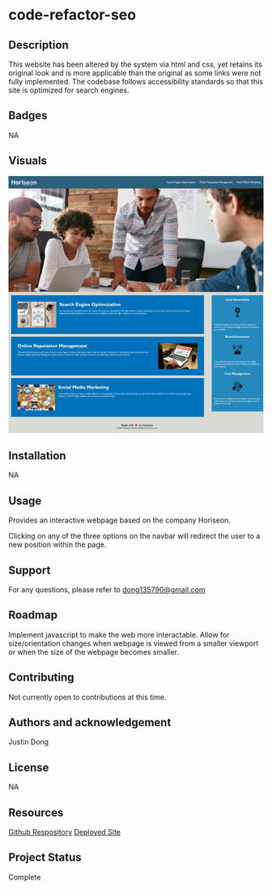 # code-refactor-seo

## Description 

This website has been altered by the system via html and css, yet retains its original look and is more applicable than the original as some links were not fully implemented. The codebase follows accessibility standards so that this site is optimized for search engines.

## Badges

NA

## Visuals
![Screenshot](assets/images/127.0.0.1_5501_index.html.png)
## Installation

NA 
## Usage

Provides an interactive webpage based on the company Horiseon.

Clicking on any of the three options on the navbar will redirect the user to a new position within the page.
## Support

For any questions, please refer to dong135790@gmail.com

## Roadmap

Implement javascript to make the web more interactable.
Allow for size/orientation changes when webpage is viewed from a smaller viewport or when the size of the webpage becomes smaller.
## Contributing

Not currently open to contributions at this time.

## Authors and acknowledgement

Justin Dong
## License

NA

## Resources

[Github Respository](https://github.com/dong135790/code-refactor-seo)
[Deployed Site](https://dong135790.github.io/code-refactor-seo/)

## Project Status

Complete